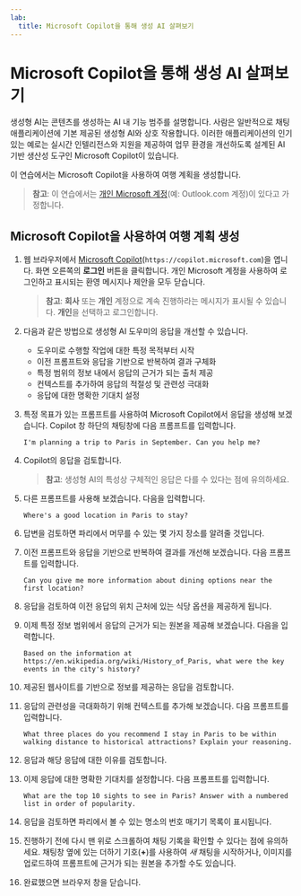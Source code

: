 ```yaml
---
lab:
  title: Microsoft Copilot을 통해 생성 AI 살펴보기
---
```

# Microsoft Copilot을 통해 생성 AI 살펴보기

생성형 AI는 콘텐츠를 생성하는 AI 내 기능 범주를 설명합니다. 사람은 일반적으로 채팅 애플리케이션에 기본 제공된 생성형 AI와 상호 작용합니다. 이러한 애플리케이션의 인기 있는 예로는 실시간 인텔리전스와 지원을 제공하여 업무 환경을 개선하도록 설계된 AI 기반 생산성 도구인 Microsoft Copilot이 있습니다. 

이 연습에서는 Microsoft Copilot을 사용하여 여행 계획을 생성합니다.

> **참고**: 이 연습에서는 [개인 Microsoft 계정](https://signup.live.com)(예: Outlook.com 계정)이 있다고 가정합니다.

## Microsoft Copilot을 사용하여 여행 계획 생성

1. 웹 브라우저에서 [Microsoft Copilot](https://copilot.microsoft.com)(`https://copilot.microsoft.com`)을 엽니다. 화면 오른쪽의 **로그인** 버튼을 클릭합니다. 개인 Microsoft 계정을 사용하여 로그인하고 표시되는 환영 메시지나 제안을 모두 닫습니다.

    >**참고**: **회사** 또는 **개인** 계정으로 계속 진행하라는 메시지가 표시될 수 있습니다. **개인**을 선택하고 로그인합니다. 

1. 다음과 같은 방법으로 생성형 AI 도우미의 응답을 개선할 수 있습니다.
    - 도우미로 수행할 작업에 대한 특정 목적부터 시작
    - 이전 프롬프트와 응답을 기반으로 반복하여 결과 구체화
    - 특정 범위의 정보 내에서 응답의 근거가 되는 출처 제공
    - 컨텍스트를 추가하여 응답의 적절성 및 관련성 극대화
    - 응답에 대한 명확한 기대치 설정

1. 특정 목표가 있는 프롬프트를 사용하여 Microsoft Copilot에서 응답을 생성해 보겠습니다. Copilot 창 하단의 채팅창에 다음 프롬프트를 입력합니다.

    ```prompt
    I'm planning a trip to Paris in September. Can you help me?
    ```

1. Copilot의 응답을 검토합니다. 

    >**참고**: 생성형 AI의 특성상 구체적인 응답은 다를 수 있다는 점에 유의하세요.
 
1. 다른 프롬프트를 사용해 보겠습니다. 다음을 입력합니다.

    ```prompt
    Where's a good location in Paris to stay? 
    ```

1. 답변을 검토하면 파리에서 머무를 수 있는 몇 가지 장소를 알려줄 것입니다.

1. 이전 프롬프트와 응답을 기반으로 반복하여 결과를 개선해 보겠습니다. 다음 프롬프트를 입력합니다.
    
    ```prompt
    Can you give me more information about dining options near the first location?
    ``` 

1. 응답을 검토하여 이전 응답의 위치 근처에 있는 식당 옵션을 제공하게 됩니다. 

1. 이제 특정 정보 범위에서 응답의 근거가 되는 원본을 제공해 보겠습니다. 다음을 입력합니다. 
    
    ```prompt
    Based on the information at https://en.wikipedia.org/wiki/History_of_Paris, what were the key events in the city's history?
    ```

1. 제공된 웹사이트를 기반으로 정보를 제공하는 응답을 검토합니다. 

1. 응답의 관련성을 극대화하기 위해 컨텍스트를 추가해 보겠습니다. 다음 프롬프트를 입력합니다. 

    ```prompt
    What three places do you recommend I stay in Paris to be within walking distance to historical attractions? Explain your reasoning.
    ```

1. 응답과 해당 응답에 대한 이유를 검토합니다.  

1. 이제 응답에 대한 명확한 기대치를 설정합니다. 다음 프롬프트를 입력합니다.
    
    ```prompt
    What are the top 10 sights to see in Paris? Answer with a numbered list in order of popularity.
    ```

1. 응답을 검토하면 파리에서 볼 수 있는 명소의 번호 매기기 목록이 표시됩니다.

1. 진행하기 전에 다시 맨 위로 스크롤하여 채팅 기록을 확인할 수 있다는 점에 유의하세요. 채팅창 옆에 있는 더하기 기호(**+**)를 사용하여 *새* 채팅을 시작하거나, 이미지를 업로드하여 프롬프트에 근거가 되는 원본을 추가할 수도 있습니다.    

1. 완료했으면 브라우저 창을 닫습니다. 
